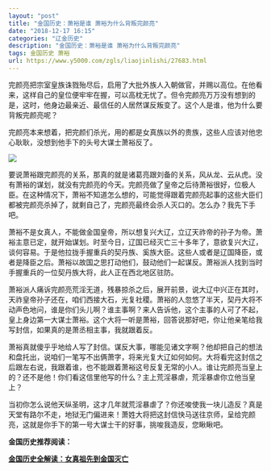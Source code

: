 ```yaml
---
layout: "post"
title: "金国历史：萧裕是谁 萧裕为什么背叛完颜亮"
date: "2018-12-17 16:15"
categories: "辽金历史"
description: "金国历史：萧裕是谁 萧裕为什么背叛完颜亮"
tags: 金国历史 萧裕
url: https://www.y5000.com/zgls/liaojinlishi/27683.html
---
```






完颜亮把宗室皇族诛戮殆尽后，启用了大批外族人入朝做官，并赐以高位。在他看来，这样自己的皇位便牢牢在握，可以高枕无忧了。但令完颜亮万万没有想到的是，这时，他身边最亲近、最信任的人居然谋反叛变了。这个人是谁，他为什么要背叛完颜亮呢？

完颜亮本来想着，把完颜们杀光，用的都是女真族以外的贵族，这些人应该对他忠心耿耿，没想到他手下的头号大谋士萧裕反了。

![](https://img.y5000.com/uploads/allimg/180116/8-1P116134914151.jpg)

要说萧裕跟完颜亮的关系，那真的就是诸葛亮跟刘备的关系，风从龙、云从虎。没有萧裕的谋划，就没有完颜亮的今天。完颜亮做了皇帝之后待萧裕很好，位极人臣。在这种情况下，萧裕不知道怎么想的，可能觉得跟着完颜亮起事的这些大臣们都被完颜亮杀掉了，就剩自己了，完颜亮最终会杀人灭口的。怎么办？我先下手吧。

萧裕不是女真人，不能做金国皇帝，所以想复兴大辽，立辽天祚帝的孙子为帝。萧裕主意已定，就开始谋划。时至今日，辽国已经灭亡三十多年了，意欲复兴大辽，谈何容易。于是他拉拢手握重兵的契丹族、奚族大臣。这些人或者是辽国降臣，或者是降臣之后。萧裕以故国之思打动他们，鼓动他们一起谋反。萧裕派人找到当时手握重兵的一位契丹族大将，此人正在西北地区驻防。

萧裕派人痛诉完颜亮荒淫无道，残暴掠杀之后，展开前景，说大辽中兴正在其时，天祚皇帝孙子还在，咱们西接大石，光复社稷。萧裕的人忽悠了半天，契丹大将不动声色地问，谁是你们头儿啊？谁主事啊？来人告诉他，这个主事的人可了不起，皇上身边第一大谋士萧裕。这个大将一听是萧裕，回答说那好吧，你让他亲笔给我写封信，如果真的是萧丞相主事，我就跟着反。

萧裕真就傻乎乎地给人写了封信。谋反大事，哪能见诸文字啊？他却把自己的想法和盘托出，说咱们一笔写不出俩萧字，将来光复大辽如何如何。大将看完这封信之后跟左右说，我跟着谁，也不能跟着萧裕这号反复无常的小人。谁让完颜亮当皇上的？还不是他！你们看这信里他写的什么？主上荒淫暴虐，荒淫暴虐你立他当皇上？

当初你怎么说他天纵圣明，这才几年就荒淫暴虐了？你还唆使我一块儿造反？真是天堂有路尔不走，地狱无门偏进来！萧姓大将把这封信快马送往京师，呈给完颜亮，这就是你手下的第一号大谋士干的好事，挑唆我造反，您瞅瞅吧。

**金国历史推荐阅读：**

**[金国历史全解读：女真祖先到金国灭亡](https://www.y5000.com/zgls/liaojinlishi/2018/0115/27654.html)**

